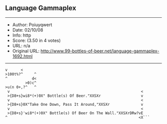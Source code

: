 
## Language Gammaplex ##
---
- Author: Poiuyqwert
- Date: 02/10/08
- Info: http
- Score:  (3.50 in 4 votes)
- URL: n/a
- Original URL: http://www.99-bottles-of-beer.net/language-gammaplex-1692.html
---

```300w1a}l0w}99>wi8*(+)0X" Bottle(s) Of Beer On The Wall,"XXSXrv
v      <                                                      
>100t%?^     ^                                                
^           d<                                                
         >0)c^                                                
>u(n 0+,?^   ^                                                
 v                                                           <
 >{D8+s}wi8*(+)0X" Bottle(s) Of Beer."XXSXr                  v
 v                                                           <
 >{D8+s}0X"Take One Down, Pass It Around,"XXSXr              v
 v                                                           <
 >{D8+s}'wi8*(+)0X" Bottle(s) Of Beer On The Wall."XXSXrDRw?vE
^                                                           <X```